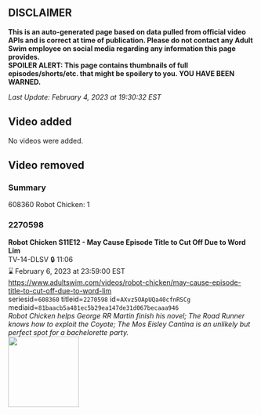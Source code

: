 ## DISCLAIMER
**This is an auto-generated page based on data pulled from official video APIs and is correct at time of publication. Please do not contact any Adult Swim employee on social media regarding any information this page provides.**  
**SPOILER ALERT: This page contains thumbnails of full episodes/shorts/etc. that might be spoilery to you. YOU HAVE BEEN WARNED.**  

_Last Update: February 4, 2023 at 19:30:32 EST_
## Video added
No videos were added.  
## Video removed
### Summary
608360 Robot Chicken: 1  
### 2270598
**Robot Chicken S11E12 - May Cause Episode Title to Cut Off Due to Word Lim**  
TV-14-DLSV 🔒 11:06  
⌛ February 6, 2023 at 23:59:00 EST  
https://www.adultswim.com/videos/robot-chicken/may-cause-episode-title-to-cut-off-due-to-word-lim  
seriesid=`608360` titleid=`2270598` id=`AXvz5OApUQa40cfnRSCg` mediaid=`81baacb5a481ec5b29ea147de31d067becaaa946`  
_Robot Chicken helps George RR Martin finish his novel; The Road Runner knows how to exploit the Coyote; The Mos Eisley Cantina is an unlikely but perfect spot for a bachelorette party._  
<a href="https://media.cdn.adultswim.com/uploads/20210921/thumbnails/2_219211454393-RobotChicken_1111_MayCauseEpisodeTitleToCutOffDueToWordLim.png"><img src="https://media.cdn.adultswim.com/uploads/20210921/thumbnails/2_219211454393-RobotChicken_1111_MayCauseEpisodeTitleToCutOffDueToWordLim.png" height="144px" /></a>
